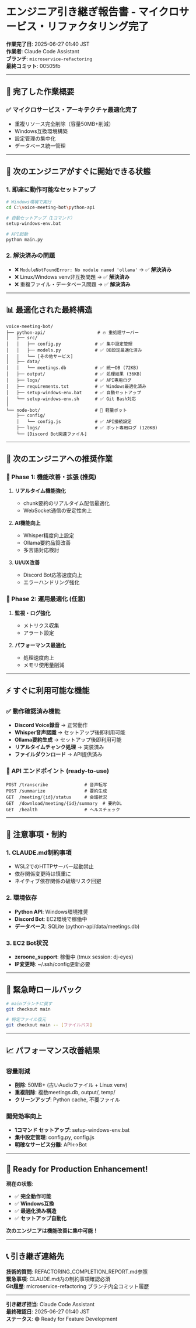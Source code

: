 # エンジニア引き継ぎ報告書 - マイクロサービス・リファクタリング完了

**作業完了日**: 2025-06-27 01:40 JST  
**作業者**: Claude Code Assistant  
**ブランチ**: `microservice-refactoring`  
**最終コミット**: 00505fb

---

## 🎯 完了した作業概要

### ✅ マイクロサービス・アーキテクチャ最適化完了
- 重複リソース完全削除（容量50MB+削減）
- Windows互換環境構築
- 設定管理の集中化
- データベース統一管理

---

## 🚀 **次のエンジニアがすぐに開始できる状態**

### 1. 即座に動作可能なセットアップ

```bash
# Windows環境で実行
cd C:\voice-meeting-bot\python-api

# 自動セットアップ（1コマンド）
setup-windows-env.bat

# API起動
python main.py
```

### 2. 解決済みの問題
- ❌ `ModuleNotFoundError: No module named 'ollama'` → ✅ **解決済み**
- ❌ Linux/Windows venv非互換問題 → ✅ **解決済み**
- ❌ 重複ファイル・データベース問題 → ✅ **解決済み**

---

## 📊 最適化された最終構造

```
voice-meeting-bot/
├── python-api/                    # 🔥 重処理サーバー
│   ├── src/
│   │   ├── config.py             # ✅ 集中設定管理
│   │   ├── models.py             # ✅ DB設定最適化済み
│   │   └── [その他サービス]
│   ├── data/
│   │   └── meetings.db           # ✅ 統一DB (72KB)
│   ├── output/                   # ✅ 処理結果 (36KB)
│   ├── logs/                     # ✅ API専用ログ
│   ├── requirements.txt          # ✅ Windows最適化済み
│   ├── setup-windows-env.bat     # ✅ 自動セットアップ
│   └── setup-windows-env.sh      # ✅ Git Bash対応
│
└── node-bot/                     # 💨 軽量ボット
    ├── config/
    │   └── config.js             # ✅ API接続設定
    ├── logs/                     # ✅ ボット専用ログ (120KB)
    └── [Discord Bot関連ファイル]
```

---

## 💼 次のエンジニアへの推奨作業

### 🎯 Phase 1: 機能改善・拡張 (推奨)
1. **リアルタイム機能強化**
   - chunk要約のリアルタイム配信最適化
   - WebSocket通信の安定性向上

2. **AI機能向上** 
   - Whisper精度向上設定
   - Ollama要約品質改善
   - 多言語対応検討

3. **UI/UX改善**
   - Discord Bot応答速度向上
   - エラーハンドリング強化

### 🔧 Phase 2: 運用最適化 (任意)
1. **監視・ログ強化**
   - メトリクス収集
   - アラート設定

2. **パフォーマンス最適化**
   - 処理速度向上
   - メモリ使用量削減

---

## ⚡ すぐに利用可能な機能

### ✅ 動作確認済み機能
- **Discord Voice録音** → 正常動作
- **Whisper音声認識** → セットアップ後即利用可能
- **Ollama要約生成** → セットアップ後即利用可能
- **リアルタイムチャンク処理** → 実装済み
- **ファイルダウンロード** → API提供済み

### 🔌 API エンドポイント (ready-to-use)
```
POST /transcribe              # 音声転写
POST /summarize               # 要約生成
GET  /meeting/{id}/status     # 会議状況
GET  /download/meeting/{id}/summary  # 要約DL
GET  /health                  # ヘルスチェック
```

---

## 🚨 注意事項・制約

### 1. CLAUDE.md制約事項
- WSL2でのHTTPサーバー起動禁止
- 依存関係変更時は慎重に
- ネイティブ依存関係の破壊リスク回避

### 2. 環境依存
- **Python API**: Windows環境推奨
- **Discord Bot**: EC2環境で稼働中
- **データベース**: SQLite (python-api/data/meetings.db)

### 3. EC2 Bot状況
- **zeroone_support**: 稼働中 (tmux session: dj-eyes)
- **IP変更時**: ~/.ssh/config更新必要

---

## 🔄 緊急時ロールバック

```bash
# mainブランチに戻す
git checkout main

# 特定ファイル復元
git checkout main -- [ファイルパス]
```

---

## 📈 パフォーマンス改善結果

### 容量削減
- **削除**: 50MB+ (古いAudioファイル + Linux venv)
- **重複削除**: 複数meetings.db, output/, temp/
- **クリーンアップ**: Python cache, 不要ファイル

### 開発効率向上
- **1コマンド セットアップ**: setup-windows-env.bat
- **集中設定管理**: config.py, config.js
- **明確なサービス分離**: API↔Bot

---

## 🎉 **Ready for Production Enhancement!**

**現在の状態**: 
- ✅ **完全動作可能**
- ✅ **Windows互換**
- ✅ **最適化済み構造**
- ✅ **セットアップ自動化**

**次のエンジニアは機能改善に集中可能！**

---

## 📞 引き継ぎ連絡先

**技術的質問**: REFACTORING_COMPLETION_REPORT.md参照  
**緊急事項**: CLAUDE.md内の制約事項確認必須  
**Git履歴**: microservice-refactoring ブランチ内全コミット履歴

---

**引き継ぎ担当**: Claude Code Assistant  
**最終確認日**: 2025-06-27 01:40 JST  
**ステータス**: 🟢 Ready for Feature Development